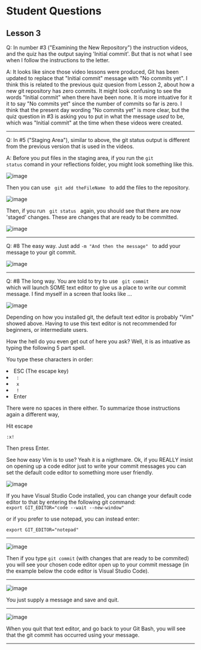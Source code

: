 # Student Questions

## Lesson 3

Q: In number #3 ("Examining the New Repository") the instruction videos, and the quiz has the output saying 'Initial commit'. But that is not what I see when I follow the instructions to the letter. 

A: It looks like since those video lessons were produced, Git has been updated to replace that "Initial commit" message with "No commits yet".  I think this is related to the previous quiz quesion from Lesson 2, about how a new git repository has zero commits. It might look confusing to see the words "Initial commit" when there have been none.  It is more intuative for it it to say "No commits yet" since the number of commits so far is zero.  I think that the present day wording "No commits yet" is more clear, but the quiz question in #3 is asking you to put in what the message *used* to be, which was "Initial commit" at the time when these videos were created.    

<hr>

Q: In #5 ("Staging Area"), similar to above, the git status output is different from the previous version that is used in the videos. 

A: Before you put files in the staging area, if you run the <code>git status</code> comand in your reflections folder, you might look something like this.

![image](https://user-images.githubusercontent.com/12129459/132280687-ed48d2da-e6f3-4bb8-beb8-fb78d599b9aa.png)
 
Then you can use <code> git add theFileName </code>  to add the files to the repository. 

![image](https://user-images.githubusercontent.com/12129459/132280846-02d7d0e4-c541-407b-a84e-b2843c42ff30.png)

 Then, if you run <code> git status </code> again, you should see that there are now 'staged' changes.  These are changes that are ready to be committed. 

![image](https://user-images.githubusercontent.com/12129459/132280917-ec57a4a3-5f78-4720-ac48-b8779ef9d431.png)

<hr>

Q: #8 The easy way.  Just add <code>-m "And then the message" </code> to add your message to your git commit. 

![image](https://user-images.githubusercontent.com/12129459/132284849-c66a14fa-8242-4d96-9cb7-694bdef8751f.png)

<hr>

Q: #8 The long way.  You are told to try to use <code> git commit </code> which will launch SOME text editor to give us a place to write our commit message.  I find myself in a screen that looks like ...

![image](https://user-images.githubusercontent.com/12129459/132283005-33419a34-c70a-420f-bfb8-2e39cf454510.png)

Depending on how you installed git, the default text editor is probably "Vim" showed above. Having to use this text editor is not recommended for beginners, or intermediate users.

How the hell do you even get out of here you ask?  Well, it is as intuative as typing the following 5 part spell. 

You type these characters in order: 

<li> ESC (The escape key)</li>
<li> <code> : </code></li>
<li> <code> x </code></li>
<li><code> ! </code></li>
<li> Enter </li>  

There were no spaces in there either. To summarize those instructions again a different way,

Hit escape

<code>:x!</code>  

Then press Enter.  

See how easy Vim is to use?  Yeah it is a nigthmare.  Ok, if you REALLY insist on opening up a code editor just to write your commit messages you can set the default code editor to something more user friendly. 

![image](https://user-images.githubusercontent.com/12129459/132283814-90139e7e-9942-4534-ad9e-0627b72b1fa8.png)

If you have Visual Studio Code installed, you can change your default code editor to that by entering the following git command: <br>
<code>export GIT_EDITOR="code --wait --new-window" </code>

or if you prefer to use notepad, you can instead enter: 

<code>export GIT_EDITOR="notepad"</code>


<hr>

![image](https://user-images.githubusercontent.com/12129459/132284002-14762709-a51e-4a69-b853-7533acda6e80.png)

Then if you type <code>git commit</code> (with changes that are ready to be commited) you will see your chosen code editor open up to your commit message (in the example below the code editor is Visual Studio Code). 

<hr>

![image](https://user-images.githubusercontent.com/12129459/132284122-974a83bc-edde-4db1-88d3-754bbd2167b0.png)

You just supply a message and save and quit. 

<hr>

![image](https://user-images.githubusercontent.com/12129459/132284197-163f164c-7052-44d6-8538-0d57bc224597.png)

When you quit that text editor, and go back to your Git Bash, you will see that the git commit has occurred using your message. 

<hr>

